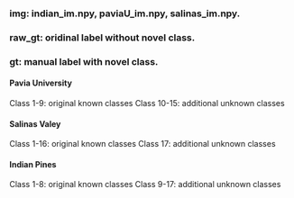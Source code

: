 ### img: indian_im.npy, paviaU_im.npy, salinas_im.npy.
### raw_gt: oridinal label without novel class.
### gt: manual label with novel class.
#### Pavia University
  Class 1-9: original known classes
  Class 10-15: additional unknown classes
#### Salinas Valey
  Class 1-16: original known classes
  Class 17: additional unknown classes
#### Indian Pines
  Class 1-8: original known classes
  Class 9-17: additional unknown classes
